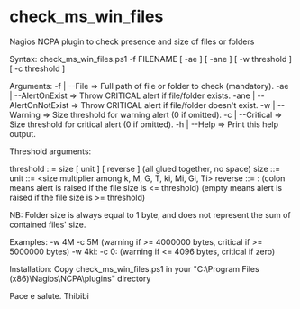 # check_ms_win_files
Nagios NCPA plugin to check presence and size of files or folders

Syntax:
	check_ms_win_files.ps1 -f FILENAME [ -ae ] [ -ane ] [ -w threshold ] [ -c threshold ]
	
Arguments:
  -f   | --File            => Full path of file or folder to check (mandatory).
  -ae  | --AlertOnExist    => Throw CRITICAL alert if file/folder exists.
  -ane | --AlertOnNotExist => Throw CRITICAL alert if file/folder doesn't exist.
  -w   | --Warning         => Size threshold for warning alert (0 if omitted).
  -c   | --Critical        => Size threshold for critical alert (0 if omitted).
  -h   | --Help            => Print this help output.

Threshold arguments:

  threshold ::= size [ unit ] [ reverse ] (all glued together, no space)
  size      ::= <positive number>
  unit      ::= <size multiplier among k, M, G, T, ki, Mi, Gi, Ti>
  reverse   ::= : (colon means alert is raised if the file size is <= threshold)
                  (empty means alert is raised if the file size is >= threshold)

  NB: Folder size is always equal to 1 byte, and does not represent the sum of
      contained files' size.

Examples:
  -w 4M -c 5M   (warning if >= 4000000 bytes, critical if >= 5000000 bytes)
  -w 4ki: -c 0: (warning if <= 4096 bytes, critical if zero)

Installation:
  Copy check_ms_win_files.ps1 in your "C:\Program Files (x86)\Nagios\NCPA\plugins" directory

Pace e salute.
Thibibi
